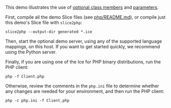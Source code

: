 This demo illustrates the use of [optional class members][1] and
[parameters][2].

First, compile all the demo Slice files (see [php/README.md](../../README.md)),
or compile just this demo's Slice file with `slice2php`:
```
slice2php --output-dir generated *.ice
```

Then, start the optional demo server, using any of the supported
language mappings, on this host. If you want to get started quickly,
we recommend using the Python server.

Finally, if you are using one of the Ice for PHP binary distributions,
run the PHP client:

```
php -f Client.php
```

Otherwise, review the comments in the `php.ini` file to determine whether
any changes are needed for your environment, and then run the PHP
client:

```
php -c php.ini -f Client.php
```

[1]: https://doc.zeroc.com/ice/latest/the-slice-language/optional-data-members
[2]: https://doc.zeroc.com/ice/latest/language-mappings/php-mapping/client-side-slice-to-php-mapping/php-mapping-for-operations
